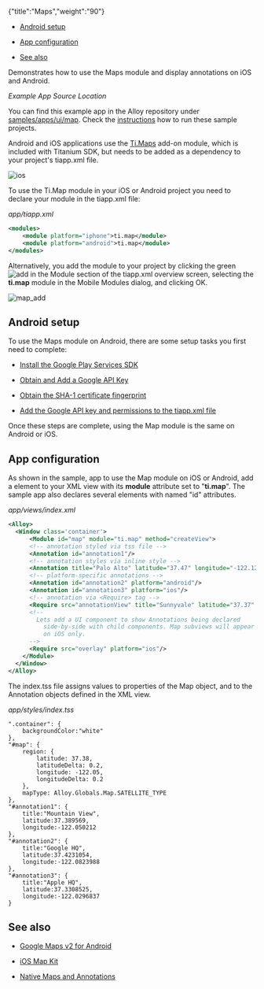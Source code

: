 {"title":"Maps","weight":"90"}

* [Android setup](#android-setup)

* [App configuration](#app-configuration)

* [See also](#see-also)

Demonstrates how to use the Maps module and display annotations on iOS and Android.

*Example App Source Location*

You can find this example app in the Alloy repository under [samples/apps/ui/map](https://github.com/appcelerator/alloy/tree/master/samples/apps/ui). Check the [instructions](/docs/appc/Alloy_Framework/Alloy_Guide/Alloy_Test_Apps/) how to run these sample projects.

Android and iOS applications use the [Ti.Maps](#!/api/Modules.Map) add-on module, which is included with Titanium SDK, but needs to be added as a dependency to your project's tiapp.xml file.

![ios](/Images/appc/download/attachments/41845752/ios.png)

To use the Ti.Map module in your iOS or Android project you need to declare your module in the tiapp.xml file:

*app/tiapp.xml*

```xml
<modules>
    <module platform="iphone">ti.map</module>
    <module platform="android">ti.map</module>
</modules>
```

Alternatively, you add the module to your project by clicking the green ![add](/Images/appc/s/en_GB/5637/e1ef10868e8fe2f234a1a0b171b01cde1d9717c4.31/_/images/icons/emoticons/add.png) in the Module section of the tiapp.xml overview screen, selecting the **ti.map** module in the Mobile Modules dialog, and clicking OK.

![map_add](/Images/appc/download/attachments/41845752/map_add.png)

## Android setup

To use the Maps module on Android, there are some setup tasks you first need to complete:

* [Install the Google Play Services SDK](/docs/appc/Titanium_SDK/Titanium_SDK_How-tos/Location_Services/Google_Maps_v2_for_Android/#install-the-google-play-services-sdk)

* [Obtain and Add a Google API Key](/docs/appc/Titanium_SDK/Titanium_SDK_How-tos/Location_Services/Google_Maps_v2_for_Android/#obtain-and-add-a-google-api-key)

* [Obtain the SHA-1 certificate fingerprint](/docs/appc/Titanium_SDK/Titanium_SDK_How-tos/Location_Services/Google_Maps_v2_for_Android/#obtain-the-sha-1-certificate-fingerprint)

* [Add the Google API key and permissions to the tiapp.xml file](/docs/appc/Titanium_SDK/Titanium_SDK_How-tos/Location_Services/Google_Maps_v2_for_Android/#add-the-google-api-key-and-permissions-to-the-tiapp.xml-file)

Once these steps are complete, using the Map module is the same on Android or iOS.

## App configuration

As shown in the sample, app to use the Map module on iOS or Android, add a <Module/> element to your XML view with its **module** attribute set to "**ti.map**". The sample app also declares several <Annotation/> elements with named "id" attributes.

*app/views/index.xml*

```xml
<Alloy>
  <Window class='container'>
      <Module id="map" module="ti.map" method="createView">
      <!-- annotation styled via tss file -->
      <Annotation id="annotation1"/>
      <!-- annotation styles via inline style -->
      <Annotation title="Palo Alto" latitude="37.47" longitude="-122.12"/>
      <!-- platform-specific annotations -->
      <Annotation id="annotation2" platform="android"/>
      <Annotation id="annotation3" platform="ios"/>
      <!-- annotation via <Require> tag -->
      <Require src="annotationView" title="Sunnyvale" latitude="37.37" longitude="-122.03"/>
      <!--
        Lets add a UI component to show Annotations being declared
          side-by-side with child components. Map subviews will appear
          on iOS only.
      -->
      <Require src="overlay" platform="ios"/>
    </Module>
  </Window>
</Alloy>
```

The index.tss file assigns values to properties of the Map object, and to the Annotation objects defined in the XML view.

*app/styles/index.tss*

```
".container": {
    backgroundColor:"white"
},
"#map": {
    region: {
        latitude: 37.38,
        latitudeDelta: 0.2,
        longitude: -122.05,
        longitudeDelta: 0.2
    },
    mapType: Alloy.Globals.Map.SATELLITE_TYPE
},
"#annotation1": {
    title:"Mountain View",
    latitude:37.389569,
    longitude:-122.050212
},
"#annotation2": {
    title:"Google HQ",
    latitude:37.4231054,
    longitude:-122.0823988
},
"#annotation3": {
    title:"Apple HQ",
    latitude:37.3308525,
    longitude:-122.0296837
}
```

## See also

* [Google Maps v2 for Android](/docs/appc/Titanium_SDK/Titanium_SDK_How-tos/Location_Services/Google_Maps_v2_for_Android/)

* [iOS Map Kit](/docs/appc/Titanium_SDK/Titanium_SDK_How-tos/Location_Services/iOS_Map_Kit/)

* [Native Maps and Annotations](/docs/appc/Titanium_SDK/Titanium_SDK_How-tos/Location_Services/Native_Maps_and_Annotations/)
